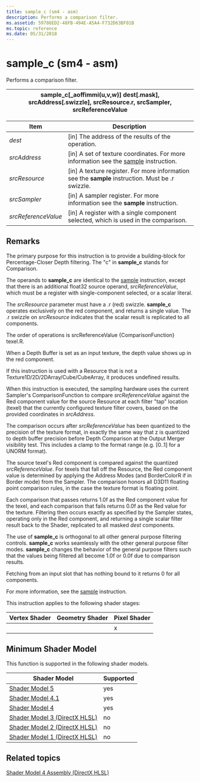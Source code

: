 ```yaml
---
title: sample_c (sm4 - asm)
description: Performs a comparison filter.
ms.assetid: 59786ED2-48FB-494E-A5A4-F732D63BF01B
ms.topic: reference
ms.date: 05/31/2018
---
```


# sample\_c (sm4 - asm)

Performs a comparison filter.



| sample\_c\[\_aoffimmi(u,v,w)\] dest\[.mask\], srcAddress\[.swizzle\], srcResource.r, srcSampler, srcReferenceValue |
|-----------------------------------------------------------------------------------------------------------------------------------------------------------------------|



 



| Item                                                                                                                                       | Description                                                                                                                |
|--------------------------------------------------------------------------------------------------------------------------------------------|----------------------------------------------------------------------------------------------------------------------------|
| <span id="dest"></span><span id="DEST"></span>*dest*<br/>                                                                            | \[in\] The address of the results of the operation.<br/>                                                             |
| <span id="srcAddress"></span><span id="srcaddress"></span><span id="SRCADDRESS"></span>*srcAddress*<br/>                             | \[in\] A set of texture coordinates. For more information see the [sample](sample--sm4---asm-.md) instruction.<br/> |
| <span id="srcResource"></span><span id="srcresource"></span><span id="SRCRESOURCE"></span>*srcResource*<br/>                         | \[in\] A texture register. For more information see the **sample** instruction. Must be .r swizzle.<br/>                                 |
| <span id="srcSampler"></span><span id="srcsampler"></span><span id="SRCSAMPLER"></span>*srcSampler*<br/>                             | \[in\] A sampler register. For more information see the **sample** instruction.<br/>                                 |
| <span id="srcReferenceValue"></span><span id="srcreferencevalue"></span><span id="SRCREFERENCEVALUE"></span>*srcReferenceValue*<br/> | \[in\] A register with a single component selected, which is used in the comparison.<br/>                            |



 

## Remarks

The primary purpose for this instruction is to provide a building-block for Percentage-Closer Depth filtering. The "c" in **sample\_c** stands for Comparison.

The operands to **sample\_c** are identical to the [sample](sample--sm4---asm-.md) instruction, except that there is an additional float32 source operand, *srcReferenceValue*, which must be a register with single-component selected, or a scalar literal.

The *srcResource* parameter must have a .r (red) swizzle. **sample\_c** operates exclusively on the red component, and returns a single value. The .r swizzle on *srcResource* indicates that the scalar result is replicated to all components.

The order of operations is srcReferenceValue {ComparisonFunction} texel.R.

When a Depth Buffer is set as an input texture, the depth value shows up in the red component.

If this instruction is used with a Resource that is not a Texture1D/2D/2DArray/Cube/CubeArray, it produces undefined results.

When this instruction is executed, the sampling hardware uses the current Sampler's ComparisonFunction to compare *srcReferenceValue* against the Red component value for the source Resource at each filter "tap" location (texel) that the currently configured texture filter covers, based on the provided coordinates in *srcAddress*.

The comparison occurs after *srcReferenceValue* has been quantized to the precision of the texture format, in exactly the same way that z is quantized to depth buffer precision before Depth Comparison at the Output Merger visibility test. This includes a clamp to the format range (e.g. \[0..1\] for a UNORM format).

The source texel's Red component is compared against the quantized *srcReferenceValue*. For texels that fall off the Resource, the Red component value is determined by applying the Address Modes (and BorderColorR if in Border mode) from the Sampler. The comparison honors all D3D11 floating point comparison rules, in the case the texture format is floating point.

Each comparison that passes returns 1.0f as the Red component value for the texel, and each comparison that fails returns 0.0f as the Red value for the texture. Filtering then occurs exactly as specified by the Sampler states, operating only in the Red component, and returning a single scalar filter result back to the Shader, replicated to all masked *dest* components.

The use of **sample\_c** is orthogonal to all other general purpose filtering controls. **sample\_c** works seamlessly with the other general purpose filter modes. **sample\_c** changes the behavior of the general purpose filters such that the values being filtered all become 1.0f or 0.0f due to comparison results.

Fetching from an input slot that has nothing bound to it returns 0 for all components.

For more information, see the [sample](sample--sm4---asm-.md) instruction.

This instruction applies to the following shader stages:



| Vertex Shader | Geometry Shader | Pixel Shader |
|---------------|-----------------|--------------|
|               |                 | x            |



 

## Minimum Shader Model

This function is supported in the following shader models.



| Shader Model                                              | Supported |
|-----------------------------------------------------------|-----------|
| [Shader Model 5](d3d11-graphics-reference-sm5.md)        | yes       |
| [Shader Model 4.1](dx-graphics-hlsl-sm4.md)              | yes       |
| [Shader Model 4](dx-graphics-hlsl-sm4.md)                | yes       |
| [Shader Model 3 (DirectX HLSL)](dx-graphics-hlsl-sm3.md) | no        |
| [Shader Model 2 (DirectX HLSL)](dx-graphics-hlsl-sm2.md) | no        |
| [Shader Model 1 (DirectX HLSL)](dx-graphics-hlsl-sm1.md) | no        |



 

## Related topics

<dl> <dt>

[Shader Model 4 Assembly (DirectX HLSL)](dx-graphics-hlsl-sm4-asm.md)
</dt> </dl>

 

 






